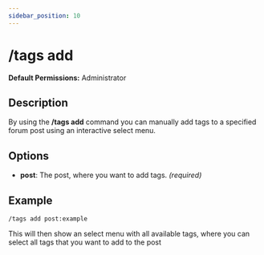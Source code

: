 ```yaml
---
sidebar_position: 10
---
```


# /tags add
**Default Permissions:** Administrator
## Description
By using the **/tags add** command you can manually add tags to a specified forum post using an interactive select menu.
## Options
- **post**: The post, where you want to add tags. *(required)* 

## Example
```
/tags add post:example
```
This will then show an select menu with all available tags, where you can select all tags that you want to add to the post